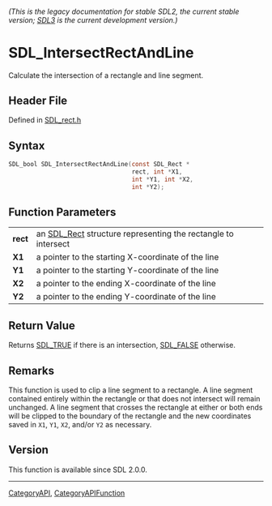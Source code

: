 ###### (This is the legacy documentation for stable SDL2, the current stable version; [SDL3](https://wiki.libsdl.org/SDL3/) is the current development version.)
# SDL_IntersectRectAndLine

Calculate the intersection of a rectangle and line segment.

## Header File

Defined in [SDL_rect.h](https://github.com/libsdl-org/SDL/blob/SDL2/include/SDL_rect.h)

## Syntax

```c
SDL_bool SDL_IntersectRectAndLine(const SDL_Rect *
                                  rect, int *X1,
                                  int *Y1, int *X2,
                                  int *Y2);

```

## Function Parameters

|              |                                                                           |
| ------------ | ------------------------------------------------------------------------- |
| **rect**     | an [SDL_Rect](SDL_Rect) structure representing the rectangle to intersect |
| **X1**       | a pointer to the starting X-coordinate of the line                        |
| **Y1**       | a pointer to the starting Y-coordinate of the line                        |
| **X2**       | a pointer to the ending X-coordinate of the line                          |
| **Y2**       | a pointer to the ending Y-coordinate of the line                          |

## Return Value

Returns [SDL_TRUE](SDL_TRUE) if there is an intersection,
[SDL_FALSE](SDL_FALSE) otherwise.

## Remarks

This function is used to clip a line segment to a rectangle. A line segment
contained entirely within the rectangle or that does not intersect will
remain unchanged. A line segment that crosses the rectangle at either or
both ends will be clipped to the boundary of the rectangle and the new
coordinates saved in `X1`, `Y1`, `X2`, and/or `Y2` as necessary.

## Version

This function is available since SDL 2.0.0.

----
[CategoryAPI](CategoryAPI), [CategoryAPIFunction](CategoryAPIFunction)


